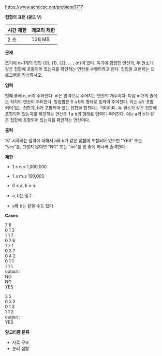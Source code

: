 https://www.acmicpc.net/problem/1717

**집합의 표현 (골드 V)**

| 시간 제한	 | 메모리 제한 |
|--------|--------|
| 2 초	   | 128 MB |

**문제**

초기에 n+1개의 집합 {0}, {1}, {2}, ... , {n}이 있다. 여기에 합집합 연산과, 두 원소가 같은 집합에 포함되어 있는지를 확인하는 연산을 수행하려고 한다.
집합을 표현하는 프로그램을 작성하시오.

**입력**

첫째 줄에 n, m이 주어진다. m은 입력으로 주어지는 연산의 개수이다. 다음 m개의 줄에는 각각의 연산이 주어진다. 합집합은 0 a b의 형태로 입력이 주어진다. 이는 a가 포함되어 있는 집합과,
b가 포함되어 있는 집합을 합친다는 의미이다. 두 원소가 같은 집합에 포함되어 있는지를 확인하는 연산은 1 a b의 형태로 입력이 주어진다. 이는 a와 b가 같은 집합에 포함되어 있는지를 확인하는 연산이다.

**출력**

1로 시작하는 입력에 대해서 a와 b가 같은 집합에 포함되어 있으면 "YES" 또는 "yes"를, 그렇지 않다면 "NO" 또는 "no"를 한 줄에 하나씩 출력한다.

**제한**

- 1 ≤ n ≤ 1,000,000

- 1 ≤ m ≤ 100,000

- 0 ≤ a, b ≤ n

- a, b는 정수

- a와 b는 같을 수도 있다.

**Cases**

7 8<br>
0 1 3<br>
1 1 7<br>
0 7 6<br>
1 7 1<br>
0 3 7<br>
0 4 2<br>
0 1 1<br>
1 1 1<br>
output :<br>
NO<br>
NO<br>
YES

3 3<br>
0 3 2<br>
0 1 3<br>
1 1 2<br>
output : <br>
YES

**알고리즘 분류**

- 자료 구조
- 분리 집합